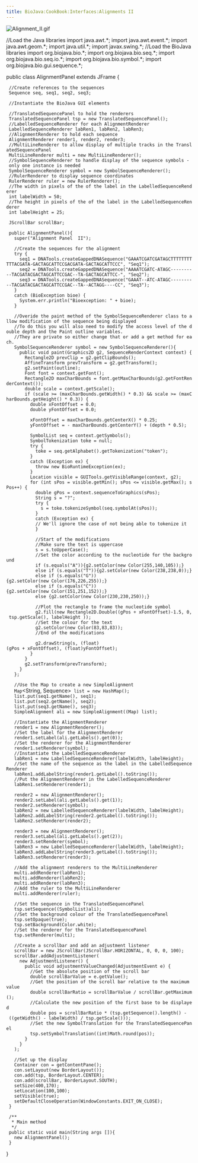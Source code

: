 ```yaml
---
title: BioJava:CookBook:Interfaces:Alignments II
---
```


![](Alignment_II.gif "Alignment_II.gif")

<java> //Load the Java libraries import java.awt.\*; import
java.awt.event.\*; import java.awt.geom.\*; import java.util.\*; import
javax.swing.\*; //Load the BioJava libraries import org.biojava.bio.\*;
import org.biojava.bio.seq.\*; import org.biojava.bio.seq.io.\*; import
org.biojava.bio.symbol.\*; import org.biojava.bio.gui.sequence.\*;

public class AlignmentPanel extends JFrame {

` //Create references to the sequences`  
` Sequence seq, seq1, seq2, seq3;`  
  
` //Instantiate the BioJava GUI elements`  
  
` //TranslatedSequencePanel to hold the renderers `  
` TranslatedSequencePanel tsp = new TranslatedSequencePanel();`  
` //LabelledSequenceRenderer for each AlignmentRenderer`  
` LabelledSequenceRenderer labRen1, labRen2, labRen3;`  
` //AlignmentRenderer to hold each sequence`  
` AlignmentRenderer render1, render2, render3;`  
` //MultiLineRenderer to allow display of multiple tracks in the TranslatedSequencePanel`  
` MultiLineRenderer multi = new MultiLineRenderer();`  
` //SymbolSequenceRenderer to handle display of the sequence symbols - only one instance is needed`  
` SymbolSequenceRenderer symbol = new SymbolSequenceRenderer();`  
` //RulerRenderer to display sequence coordinates`  
` RulerRenderer ruler = new RulerRenderer();`  
` //The width in pixels of the of the label in the LabelledSequenceRenderer `  
` int labelWidth = 50;`  
` //The height in pixels of the of the label in the LabelledSequenceRenderer `  
` int labelHeight = 25;`

` JScrollBar scrollBar;`  
` `  
` public AlignmentPanel(){`  
`   super("Alignment Panel  II");`

`   //Create the sequences for the alignment`  
`   try {`  
`     seq1 = DNATools.createGappedDNASequence("GAAATCGATCGATAGCTTTTTTTTTTTACGATA-GACTAGCATTCCGACGATA-GACTAGCATTCCC", "Seq1");`  
`     seq2 = DNATools.createGappedDNASequence("AAAATCGATC-ATAGC----------TACGATACGACTAGCATTCCGAC--TA-GACTAGCATTCC-", "Seq2");`  
`     seq3 = DNATools.createGappedDNASequence("GAAAT--ATC-ATAGC----------TACGATACGACTAGCATTCCGAC--TA--ACTAGG----CC", "Seq3");`  
`   }`  
`   catch (BioException bioe) {`  
`     System.err.println("Bioexception: " + bioe);`  
`   }`  
`   `  
`   //Overide the paint method of the SymbolSequenceRenderer class to allow modification of the sequence being displayed`  
`   //To do this you will also need to modify the access level of the double depth and the Paint outline variables.`  
`   //They are private so either change that or add a get method for each.`  
`   SymbolSequenceRenderer symbol = new SymbolSequenceRenderer(){`  
`     public void paint(Graphics2D g2, SequenceRenderContext context) {`  
`       Rectangle2D prevClip = g2.getClipBounds();`  
`       AffineTransform prevTransform = g2.getTransform();`  
`       g2.setPaint(outline);`  
`       Font font = context.getFont();`  
`       Rectangle2D maxCharBounds = font.getMaxCharBounds(g2.getFontRenderContext());`  
`       double scale = context.getScale();`  
`       if (scale >= (maxCharBounds.getWidth() * 0.3) && scale >= (maxCharBounds.getHeight() * 0.3)) {`  
`         double xFontOffset = 0.0;`  
`         double yFontOffset = 0.0;`

`         xFontOffset = maxCharBounds.getCenterX() * 0.25;`  
`         yFontOffset = - maxCharBounds.getCenterY() + (depth * 0.5);`

`         SymbolList seq = context.getSymbols();`  
`         SymbolTokenization toke = null;`  
`         try {`  
`           toke = seq.getAlphabet().getTokenization("token");`  
`         } `  
`         catch (Exception ex) {`  
`           throw new BioRuntimeException(ex);`  
`         }`  
`         Location visible = GUITools.getVisibleRange(context, g2);`  
`         for (int sPos = visible.getMin(); sPos <= visible.getMax(); sPos++) {`  
`           double gPos = context.sequenceToGraphics(sPos);`  
`           String s = "?";`  
`           try {`  
`             s = toke.tokenizeSymbol(seq.symbolAt(sPos));`  
`           } `  
`           catch (Exception ex) {`  
`           // We'll ignore the case of not being able to tokenize it`  
`           }`

`           //Start of the modifications`  
`           //Make sure the text is uppercase`  
`           s = s.toUpperCase();`  
`           //Set the color according to the nucleotide for the background`  
`           if (s.equals("A")){g2.setColor(new Color(255,140,105));}`  
`           else if (s.equals("T")){g2.setColor(new Color(238,238,0));}`  
`           else if (s.equals("G")){g2.setColor(new Color(176,226,255));}`  
`           else if (s.equals("C")){g2.setColor(new Color(151,251,152));}`  
`           else {g2.setColor(new Color(230,230,250));}`  
`           `  
`           //Plot the rectangle to frame the nucleotide symbol`  
`           g2.fill(new Rectangle2D.Double((gPos + xFontOffset)-1.5, 0, tsp.getScale(), labelHeight ));`  
`           //Set the colour for the text`  
`           g2.setColor(new Color(83,83,83));`  
`           //End of the modifications`

`           g2.drawString(s, (float)(gPos + xFontOffset), (float)yFontOffset);`  
`         }`  
`       }`  
`       g2.setTransform(prevTransform);`  
`     }`  
`   };`  
` `  
`   //Use the Map to create a new SimpleAlignment`  
`   Map`<String, Sequence>` list = new HashMap();        `  
`   list.put(seq1.getName(), seq1);        `  
`   list.put(seq2.getName(), seq2);        `  
`   list.put(seq3.getName(), seq3);`  
`   SimpleAlignment ali = new SimpleAlignment((Map) list);`

`   //Instantiate the AlignmentRenderer`  
`   render1 = new AlignmentRenderer();`  
`   //Set the label for the AlignmentRenderer`  
`   render1.setLabel(ali.getLabels().get(0));`  
`   //Set the renderer for the AlignmentRenderer`  
`   render1.setRenderer(symbol);`  
`   //Instantiate the LabelledSequenceRenderer`  
`   labRen1 = new LabelledSequenceRenderer(labelWidth, labelHeight);`  
`   //Set the name of the sequence as the label in the LabelledSequenceRenderer`  
`   labRen1.addLabelString(render1.getLabel().toString());`  
`   //Put the AlignmentRenderer in the LabelledSequenceRenderer`  
`   labRen1.setRenderer(render1);`

`   render2 = new AlignmentRenderer();  `  
`   render2.setLabel(ali.getLabels().get(1));`  
`   render2.setRenderer(symbol);`  
`   labRen2 = new LabelledSequenceRenderer(labelWidth, labelHeight);`  
`   labRen2.addLabelString(render2.getLabel().toString());`  
`   labRen2.setRenderer(render2);`  
`   `  
`   render3 = new AlignmentRenderer(); `  
`   render3.setLabel(ali.getLabels().get(2));`  
`   render3.setRenderer(symbol);`  
`   labRen3 = new LabelledSequenceRenderer(labelWidth, labelHeight);`  
`   labRen3.addLabelString(render3.getLabel().toString());`  
`   labRen3.setRenderer(render3);`

`   //Add the alignment renderers to the MultiLineRenderer`  
`   multi.addRenderer(labRen1);`  
`   multi.addRenderer(labRen2);`  
`   multi.addRenderer(labRen3);`  
`   //Add the ruler to the MultiLineRenderer`  
`   multi.addRenderer(ruler);`

`   //Set the sequence in the TranslatedSequencePanel`  
`   tsp.setSequence((SymbolList)ali);`  
`   //Set the background colour of the TranslatedSequencePanel`  
`   tsp.setOpaque(true);`  
`   tsp.setBackground(Color.white);`  
`   //Set the renderer for the TranslatedSequencePanel`  
`   tsp.setRenderer(multi);   `  
`   `  
`   //Create a scrollbar and add an adjustment listener`  
`   scrollBar = new JScrollBar(JScrollBar.HORIZONTAL, 0, 0, 0, 100);`  
`   scrollBar.addAdjustmentListener(`  
`     new AdjustmentListener() {`  
`       public void adjustmentValueChanged(AdjustmentEvent e) {`  
`         //Get the absolute position of the scroll bar`  
`         double scrollBarValue = e.getValue();`  
`         //Get the position of the scroll bar relative to the maximum value`  
`         double scrollBarRatio = scrollBarValue / scrollBar.getMaximum();`  
`         //Calculate the new position of the first base to be displayed`  
`         double pos = scrollBarRatio * (tsp.getSequence().length() - ((getWidth() - labelWidth) / tsp.getScale()));`  
`         //Set the new SymbolTranslation for the TranslatedSequencePanel`  
`         tsp.setSymbolTranslation((int)Math.round(pos));`  
`       }`  
`     } `  
`   );`  
`   `  
`   //Set up the display`  
`   Container con = getContentPane();`  
`   con.setLayout(new BorderLayout());`  
`   con.add(tsp, BorderLayout.CENTER);`  
`   con.add(scrollBar, BorderLayout.SOUTH);`  
`   setSize(400,170);`  
`   setLocation(100,100);`  
`   setVisible(true);`  
`   setDefaultCloseOperation(WindowConstants.EXIT_ON_CLOSE);`  
` }`  
` `  
` /**`  
`  * Main method`  
`  */`  
` public static void main(String args []){`  
`   new AlignmentPanel();`  
` }`

} </java>
